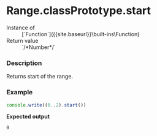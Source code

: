 # Range.classPrototype.start

<dl>
<dt> Instance of </dt><dd markdown="1">
 [`Function`]({{site.baseurl}}\built-ins\Function) 
</dd>
<dt> Return value </dt><dd markdown="1">
 `/*Number*/` 
</dd>
</dl>

### Description

Returns start of the range.

### Example

```js
console.write((0..2).start())
```

**Expected output**

```
0
```

